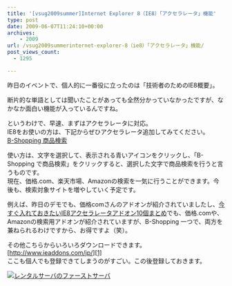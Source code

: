 ```yaml
---
title: '[vsug2009summer]Internet Explorer 8（IE8）「アクセラレータ」機能'
type: post
date: 2009-06-07T11:24:10+00:00
archives:
    - 2009
url: /vsug2009summerinternet-explorer-8（ie8）「アクセラレータ」機能/
post_views_count:
  - 1295

---
```

昨日のイベントで、個人的に一番役に立ったのは「技術者のためのIE8概要」。

断片的な単語としては聞いたことがあっても全然分かっていなかったですが、なかなか面白い機能が入っているんですね。

というわけで、早速、まずはアクセラレータに対応。  
IE8をお使いの方は、下記からぜひアクセラレータ追加してみてください。  
<a href="http://b-shopping.appspot.com/product/" target="_blank">B-Shopping 商品検索</a>

使い方は、文字を選択して、表示される青いアイコンをクリックし、「B-Shopping で商品検索」をクリックすると、選択した文字で商品検索を行うと言うものです。  
現在、価格.com、楽天市場、Amazonの検索を一気に行うことができます。今後も、検索対象サイトを増やしていく予定です。

例えば、昨日のデモでも、価格comさんのアドオンが紹介されていましたし、<a href="http://tokuna.blog40.fc2.com/blog-entry-1665.html" target="_blank">今すぐ入れておきたいIE8アクセラレータアドオン10個まとめ</a>でも、価格.comや、Amazonの検索用アドオンが紹介されていますが、B-Shopping 一つで、両方を兼ねられるわけですから、お得ですよ（笑）。

その他こちらからいろいろダウンロードできます。  
[http://www.ieaddons.com/jp/][1]  
ここも個人でも登録できてしまうのがすごい。この後登録しておきます。

<a href="http://www.accesstrade.net/at/c.html?rk=0100109w0044mz" target="_blank"><img border="0" alt="レンタルサーバのファーストサーバ" src="http://www.accesstrade.net/at/r.html?rk=0100109w0044mz" /></a>

 [1]: http://www.ieaddons.com/jp/ "http://www.ieaddons.com/jp/"